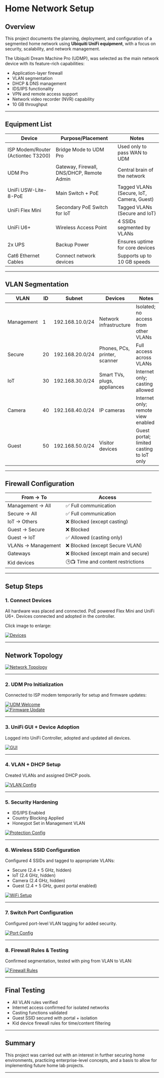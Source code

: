 # Home Network Setup

## Overview
This project documents the planning, deployment, and configuration of a segmented home network using **Ubiquiti UniFi equipment**, with a focus on security, scalability, and network management.

The Ubiquiti Dream Machine Pro (UDMP), was selected as the main network device with its feature-rich capabilities:
- Application-layer firewall
- VLAN segmentation
- DHCP & DNS management
- IDS/IPS functionality
- VPN and remote access support
- Network video recorder (NVR) capability
- 10 GB throughput

---

## Equipment List

| Device                             | Purpose/Placement                                  | Notes                                      |
|------------------------------------|----------------------------------------------------|--------------------------------------------|
| ISP Modem/Router (Actiontec T3200) | Bridge Mode to UDM Pro                             | Used only to pass WAN to UDM               |
| UDM Pro                            | Gateway, Firewall, DNS/DHCP, Remote Admin          | Central brain of the network               |
| UniFi USW-Lite-8-PoE               | Main Switch + PoE                                  | Tagged VLANs (Secure, IoT, Camera, Guest)  |
| UniFi Flex Mini                    | Secondary PoE Switch for IoT                       | Tagged VLANs (Secure and IoT)              |
| UniFi U6+                          | Wireless Access Point                              | 4 SSIDs segmented by VLANs                 |
| 2x UPS                             | Backup Power                                       | Ensures uptime for core devices            |
| Cat6 Ethernet Cables               | Connect network devices                            | Supports up to 10 GB speeds                |

---

## VLAN Segmentation

| VLAN       | ID  | Subnet              | Devices                        | Notes                                      |
|------------|-----|---------------------|--------------------------------|--------------------------------------------|
| Management | 1  | 192.168.10.0/24     | Network infrastructure         | Isolated; no access from other VLANs       |
| Secure     | 20  | 192.168.20.0/24     | Phones, PCs, printer, scanner  | Full access across VLANs                   |
| IoT        | 30  | 192.168.30.0/24     | Smart TVs, plugs, appliances   | Internet only; casting allowed             |
| Camera     | 40  | 192.168.40.0/24     | IP cameras                     | Internet only; remote view enabled         |
| Guest      | 50  | 192.168.50.0/24     | Visitor devices                | Guest portal; limited casting to IoT only  |

---

## Firewall Configuration

| From → To         | Access                          |
|-------------------|---------------------------------|
| Management → All  | ✅ Full communication            |
| Secure → All      | ✅ Full communication            |
| IoT → Others      | ❌ Blocked (except casting)      |
| Guest → Secure    | ❌ Blocked                       |
| Guest → IoT       | ✅ Allowed (casting only)        |
| VLANs → Management| ❌ Blocked (except Secure VLAN)  |
| Gateways          | ❌ Blocked (except main and secure)|
| Kid devices       | 🕒📺 Time and content restrictions |

---

## Setup Steps

### 1. Connect Devices

All hardware was placed and connected. PoE powered Flex Mini and UniFi U6+. Devices connected and adopted in the controller.

Click image to enlarge:

[![Devices](./images/Network_devices.JPG)](./images/Network_devices.JPG)

---

## Network Topology

[![Network Topology](./images/Network_topology.jpg)](./images/Network_topology.jpg)

---

### 2. UDM Pro Initialization

Connected to ISP modem temporarily for setup and firmware updates:

[![UDM Welcome](./images/UDMP_Welcome_screen.jpg)](./images/UDMP_Welcome_screen.jpg)  
[![Firmware Update](./images/UDM_Firmware_update.jpg)](./images/UDM_Firmware_update.jpg)

---

### 3. UniFi GUI + Device Adoption

Logged into UniFi Controller, adopted and updated all devices.

[![GUI](./images/UPM_GUI.jpg)](./images/UPM_GUI.jpg)

---

### 4. VLAN + DHCP Setup

Created VLANs and assigned DHCP pools.

[![VLAN Config](./images/UDM_VLAN_setup.jpg)](./images/UDM_VLAN_setup.jpg)

---

### 5. Security Hardening

- IDS/IPS Enabled  
- Country Blocking Applied  
- Honeypot Set in Management VLAN

[![Protection Config](./images/UDM_Protection_Config.jpg)](./images/UDM_Protection_Config.jpg)

---

### 6. Wireless SSID Configuration

Configured 4 SSIDs and tagged to appropriate VLANs:
- Secure (2.4 + 5 GHz, hidden)
- IoT (2.4 GHz, hidden)
- Camera (2.4 GHz, hidden)
- Guest (2.4 + 5 GHz, guest portal enabled)

[![WiFi Setup](./images/UDM_wifi_setup.jpg)](./images/UDM_wifi_setup.jpg)

---

### 7. Switch Port Configuration

Configured port-level VLAN tagging for added security.

[![Port Config](./images/Network_devices_port_config.jpg)](./images/Network_devices_port_config.jpg)

---

### 8. Firewall Rules & Testing

Confirmed segmentation, tested with ping from VLAN to VLAN:

[![Firewall Rules](./images/UDM_firewall_rules_LAN.jpg)](./images/UDM_firewall_rules_LAN.jpg)

---

## Final Testing

- All VLAN rules verified
- Internet access confirmed for isolated networks
- Casting functions validated
- Guest SSID secured with portal + isolation
- Kid device firewall rules for time/content filtering

---

## Summary

This project was carried out with an interest in further securing home environments, practicing enterprise-level concepts, and a basis to allow for implementing future home lab projects.  

---
